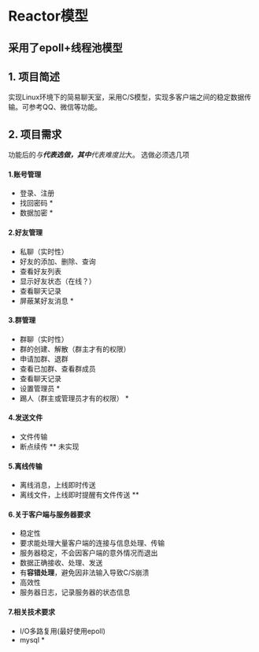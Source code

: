 #  Reactor模型
## 采用了epoll+线程池模型
## 1. 项目简述
实现Linux环境下的简易聊天室，采用C/S模型，实现多客户端之间的稳定数据传输。可参考QQ、微信等功能。

## 2. 项目需求
功能后的*与**代表选做，其中**代表难度比*大。 选做必须选几项

#### 1.账号管理
- 登录、注册
- 找回密码 *
- 数据加密 *
#### 2.好友管理
- 私聊（实时性）
- 好友的添加、删除、查询
- 查看好友列表
- 显示好友状态（在线？）
- 查看聊天记录
- 屏蔽某好友消息 *
#### 3.群管理
- 群聊（实时性）
- 群的创建、解散（群主才有的权限）
- 申请加群、退群
- 查看已加群、查看群成员
- 查看聊天记录
- 设置管理员 *
- 踢人（群主或管理员才有的权限） *
#### 4.发送文件
- 文件传输
- 断点续传 ** 未实现
#### 5.离线传输
- 离线消息，上线即时传送
- 离线文件，上线即时提醒有文件传送 **
#### 6.关于客户端与服务器要求
- 稳定性
- 要求能处理大量客户端的连接与信息处理、传输
- 服务器稳定，不会因客户端的意外情况而退出
- 数据正确接收、处理、发送
- 有**容错处理**，避免因非法输入导致C/S崩溃
- 高效性
- 服务器日志，记录服务器的状态信息
#### 7.相关技术要求
- I/O多路复用(最好使用epoll)
- mysql *

